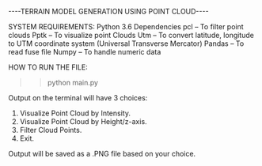 ----TERRAIN MODEL GENERATION USING POINT CLOUD----


SYSTEM REQUIREMENTS:
Python 3.6
Dependencies
pcl – To filter point clouds
Pptk – To visualize point Clouds
Utm – To convert latitude, longitude to UTM coordinate system (Universal Transverse Mercator)
Pandas – To read fuse file
Numpy – To handle numeric data


HOW TO RUN THE FILE:
>>python main.py

Output on the terminal will have 3 choices:
1. Visualize Point Cloud by Intensity.
2. Visualize Point Cloud by Height/z-axis.
3. Filter Cloud Points.
4. Exit.

Output will be saved as a .PNG file based on your choice.